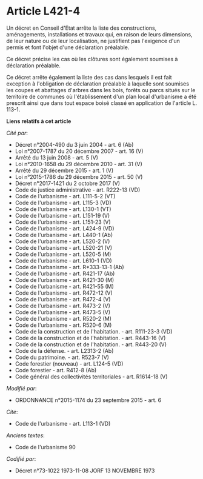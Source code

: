 # Article L421-4

Un décret en Conseil d'Etat arrête la liste des constructions, aménagements, installations et travaux qui, en raison de leurs
dimensions, de leur nature ou de leur localisation, ne justifient pas l'exigence d'un permis et font l'objet d'une
déclaration préalable. 

Ce décret précise les cas où les clôtures sont également soumises à déclaration préalable. 

Ce décret arrête également la liste des cas dans lesquels il est fait exception à l'obligation de déclaration préalable à
laquelle sont soumises les coupes et abattages d'arbres dans les bois, forêts ou parcs situés sur le territoire de communes
où l'établissement d'un plan local d'urbanisme a été prescrit ainsi que dans tout espace boisé classé en application de
l'article L. 113-1.

**Liens relatifs à cet article**

_Cité par_:

  - Décret n°2004-490 du 3 juin 2004 - art. 6 (Ab)
  - Loi n°2007-1787 du 20 décembre 2007 - art. 16 (V)
  - Arrêté du 13 juin 2008 - art. 5 (V)
  - Loi n°2010-1658 du 29 décembre 2010 - art. 31 (V)
  - Arrêté du 29 décembre 2015 - art. 1 (V)
  - Loi n°2015-1786 du 29 décembre 2015 - art. 50 (V)
  - Décret n°2017-1421 du 2 octobre 2017 (V)
  - Code de justice administrative - art. R222-13 (VD)
  - Code de l'urbanisme - art. L111-5-2 (VT)
  - Code de l'urbanisme - art. L115-3 (VD)
  - Code de l'urbanisme - art. L130-1 (VT)
  - Code de l'urbanisme - art. L151-19 (V)
  - Code de l'urbanisme - art. L151-23 (V)
  - Code de l'urbanisme - art. L424-9 (VD)
  - Code de l'urbanisme - art. L440-1 (Ab)
  - Code de l'urbanisme - art. L520-2 (V)
  - Code de l'urbanisme - art. L520-21 (V)
  - Code de l'urbanisme - art. L520-5 (M)
  - Code de l'urbanisme - art. L610-1 (VD)
  - Code de l'urbanisme - art. R*333-13-1 (Ab)
  - Code de l'urbanisme - art. R421-17 (Ab)
  - Code de l'urbanisme - art. R421-30 (M)
  - Code de l'urbanisme - art. R421-55 (M)
  - Code de l'urbanisme - art. R472-12 (V)
  - Code de l'urbanisme - art. R472-4 (V)
  - Code de l'urbanisme - art. R473-2 (V)
  - Code de l'urbanisme - art. R473-5 (V)
  - Code de l'urbanisme - art. R520-2 (M)
  - Code de l'urbanisme - art. R520-6 (M)
  - Code de la construction et de l'habitation. - art. R111-23-3 (VD)
  - Code de la construction et de l'habitation. - art. R443-16 (V)
  - Code de la construction et de l'habitation. - art. R443-20 (V)
  - Code de la défense. - art. L2313-2 (Ab)
  - Code du patrimoine. - art. R523-7 (V)
  - Code forestier (nouveau) - art. L124-5 (VD)
  - Code forestier - art. R412-8 (Ab)
  - Code général des collectivités territoriales - art. R1614-18 (V)

_Modifié par_:

  - ORDONNANCE n°2015-1174 du 23 septembre 2015 - art. 6

_Cite_:

  - Code de l'urbanisme - art. L113-1 (VD)

_Anciens textes_:

  - Code de l'urbanisme 90

_Codifié par_:

  - Décret n°73-1022 1973-11-08 JORF 13 NOVEMBRE 1973
